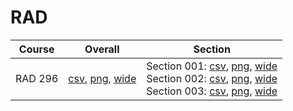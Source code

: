 # RAD

| Course | Overall | Section |
| ------ | ------- | ------- |
| RAD 296 | [csv](https://github.com/UCSD-Historical-Enrollment-Data/2024Fall/blob/main/overall/RAD%20296.csv), [png](https://raw.githubusercontent.com/UCSD-Historical-Enrollment-Data/2024Fall/main/plot_overall/RAD%20296.png), [wide](https://raw.githubusercontent.com/UCSD-Historical-Enrollment-Data/2024Fall/main/plot_overall_wide/RAD%20296.png) | Section 001: [csv](https://github.com/UCSD-Historical-Enrollment-Data/2024Fall/blob/main/section/RAD%20296_001.csv), [png](https://raw.githubusercontent.com/UCSD-Historical-Enrollment-Data/2024Fall/main/plot_section/RAD%20296_001.png), [wide](https://raw.githubusercontent.com/UCSD-Historical-Enrollment-Data/2024Fall/main/plot_section_wide/RAD%20296_001.png)<br>Section 002: [csv](https://github.com/UCSD-Historical-Enrollment-Data/2024Fall/blob/main/section/RAD%20296_002.csv), [png](https://raw.githubusercontent.com/UCSD-Historical-Enrollment-Data/2024Fall/main/plot_section/RAD%20296_002.png), [wide](https://raw.githubusercontent.com/UCSD-Historical-Enrollment-Data/2024Fall/main/plot_section_wide/RAD%20296_002.png)<br>Section 003: [csv](https://github.com/UCSD-Historical-Enrollment-Data/2024Fall/blob/main/section/RAD%20296_003.csv), [png](https://raw.githubusercontent.com/UCSD-Historical-Enrollment-Data/2024Fall/main/plot_section/RAD%20296_003.png), [wide](https://raw.githubusercontent.com/UCSD-Historical-Enrollment-Data/2024Fall/main/plot_section_wide/RAD%20296_003.png) |
